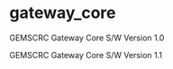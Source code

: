 gateway_core
============

GEMSCRC Gateway Core S/W Version 1.0

GEMSCRC Gateway Core S/W Version 1.1
